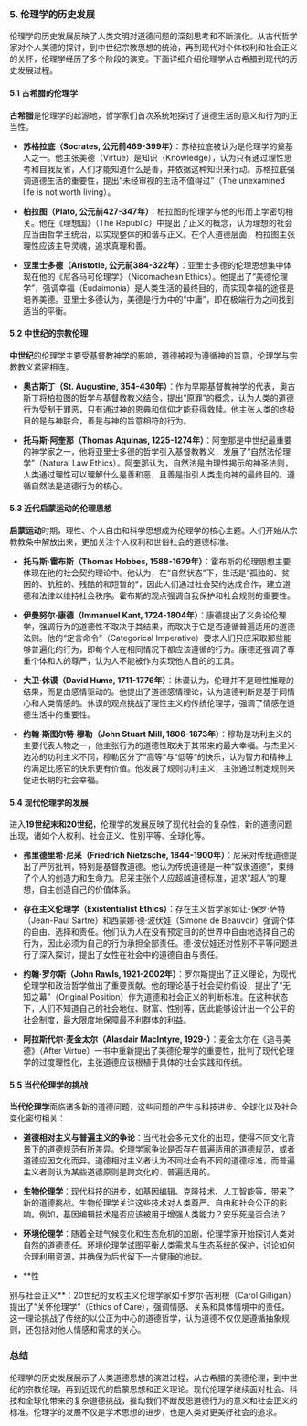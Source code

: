 ### 5. **伦理学的历史发展**

伦理学的历史发展反映了人类文明对道德问题的深刻思考和不断演化。从古代哲学家对个人美德的探讨，到中世纪宗教思想的统治，再到现代对个体权利和社会正义的关怀，伦理学经历了多个阶段的演变。下面详细介绍伦理学从古希腊到现代的历史发展过程。

#### 5.1 古希腊的伦理学

**古希腊**是伦理学的起源地，哲学家们首次系统地探讨了道德生活的意义和行为的正当性。

- **苏格拉底（Socrates, 公元前469-399年）**：苏格拉底被认为是伦理学的奠基人之一。他主张美德（Virtue）是知识（Knowledge），认为只有通过理性思考和自我反省，人们才能知道什么是善，并依据这种知识来行动。苏格拉底强调道德生活的重要性，提出“未经审视的生活不值得过”（The unexamined life is not worth living）。
  
- **柏拉图（Plato, 公元前427-347年）**：柏拉图的伦理学与他的形而上学密切相关。他在《理想国》（The Republic）中提出了正义的概念，认为理想的社会应当由哲学王统治，以实现整体的和谐与正义。在个人道德层面，柏拉图主张理性应该主导灵魂，追求真理和善。
  
- **亚里士多德（Aristotle, 公元前384-322年）**：亚里士多德的伦理思想集中体现在他的《尼各马可伦理学》（Nicomachean Ethics）。他提出了“美德伦理学”，强调幸福（Eudaimonia）是人类生活的最终目的，而实现幸福的途径是培养美德。亚里士多德认为，美德是行为中的“中庸”，即在极端行为之间找到适当的平衡。

#### 5.2 中世纪的宗教伦理

**中世纪**的伦理学主要受基督教神学的影响，道德被视为遵循神的旨意，伦理学与宗教教义紧密相连。

- **奥古斯丁（St. Augustine, 354-430年）**：作为早期基督教神学的代表，奥古斯丁将柏拉图的哲学与基督教教义结合，提出“原罪”的概念，认为人类的道德行为受制于罪恶，只有通过神的恩典和信仰才能获得救赎。他主张人类的终极目的是与神联合，善是与神的旨意相符的行为。

- **托马斯·阿奎那（Thomas Aquinas, 1225-1274年）**：阿奎那是中世纪最重要的神学家之一，他将亚里士多德的哲学引入基督教教义，发展了“自然法伦理学”（Natural Law Ethics）。阿奎那认为，自然法是由理性揭示的神圣法则，人类通过理性可以理解什么是善和恶，且善是指引人类走向神的最终目的。遵循自然法是道德行为的核心。

#### 5.3 近代启蒙运动的伦理思想

**启蒙运动**时期，理性、个人自由和科学思想成为伦理学的核心主题。人们开始从宗教教条中解放出来，更加关注个人权利和世俗社会的道德标准。

- **托马斯·霍布斯（Thomas Hobbes, 1588-1679年）**：霍布斯的伦理思想主要体现在他的社会契约理论中。他认为，在“自然状态”下，生活是“孤独的、贫困的、肮脏的、残酷的和短暂的”，因此人们通过社会契约达成合作，建立道德和法律以维持社会秩序。霍布斯的观点强调自我保护和社会规则的重要性。

- **伊曼努尔·康德（Immanuel Kant, 1724-1804年）**：康德提出了义务论伦理学，强调行为的道德性不取决于其结果，而取决于它是否遵循普遍适用的道德法则。他的“定言命令”（Categorical Imperative）要求人们只应采取那些能够普遍化的行为，即每个人在相同情况下都应该遵循的行为。康德还强调了尊重个体和人的尊严，认为人不能被作为实现他人目的的工具。

- **大卫·休谟（David Hume, 1711-1776年）**：休谟认为，伦理并不是理性推理的结果，而是由感情驱动的。他提出了道德感情理论，认为道德判断是基于同情心和人类情感的。休谟的观点挑战了理性主义的传统伦理学，强调了情感在道德生活中的重要性。

- **约翰·斯图尔特·穆勒（John Stuart Mill, 1806-1873年）**：穆勒是功利主义的主要代表人物之一，他主张行为的道德性取决于其带来的最大幸福。与杰里米·边沁的功利主义不同，穆勒区分了“高等”与“低等”的快乐，认为智力和精神上的满足比感官的快乐更有价值。他发展了规则功利主义，主张通过制定规则来促进长期的社会幸福。

#### 5.4 现代伦理学的发展

进入**19世纪末和20世纪**，伦理学的发展反映了现代社会的复杂性，新的道德问题出现，诸如个人权利、社会正义、性别平等、全球化等。

- **弗里德里希·尼采（Friedrich Nietzsche, 1844-1900年）**：尼采对传统道德提出了严厉批判，特别是基督教道德。他认为传统道德是一种“奴隶道德”，束缚了个人的创造力和生命力。尼采主张个人应超越道德标准，追求“超人”的理想，自主创造自己的价值体系。

- **存在主义伦理学（Existentialist Ethics）**：存在主义哲学家如让-保罗·萨特（Jean-Paul Sartre）和西蒙娜·德·波伏娃（Simone de Beauvoir）强调个体的自由、选择和责任。他们认为人在没有预定目的的世界中自由地选择自己的行为，因此必须为自己的行为承担全部责任。德·波伏娃还对性别不平等问题进行了深入探讨，提出了女性在社会中的道德自由与责任。

- **约翰·罗尔斯（John Rawls, 1921-2002年）**：罗尔斯提出了正义理论，为现代伦理学和政治哲学做出了重要贡献。他的理论基于社会契约假设，提出了“无知之幕”（Original Position）作为道德和社会正义的判断标准。在这种状态下，人们不知道自己的社会地位、财富、性别等，因此能够设计出一个公平的社会制度，最大限度地保障最不利群体的利益。

- **阿拉斯代尔·麦金太尔（Alasdair MacIntyre, 1929-）**：麦金太尔在《追寻美德》（After Virtue）一书中重新提出了美德伦理学的重要性，批判了现代伦理学的过度理性化，主张道德应该根植于具体的社会实践和传统。

#### 5.5 当代伦理学的挑战

**当代伦理学**面临诸多新的道德问题，这些问题的产生与科技进步、全球化以及社会变化密切相关：

- **道德相对主义与普遍主义的争论**：当代社会多元文化的出现，使得不同文化背景下的道德规范有所差异。伦理学家争论是否存在普遍适用的道德规范，或者道德应因文化而异。道德相对主义者认为不同社会有不同的道德标准，而普遍主义者则认为某些道德原则是跨文化的、普遍适用的。

- **生物伦理学**：现代科技的进步，如基因编辑、克隆技术、人工智能等，带来了新的道德挑战。生物伦理学关注这些技术对人类尊严、自由和社会公正的影响。例如，基因编辑技术是否应该被用于增强人类能力？安乐死是否合法？

- **环境伦理学**：随着全球气候变化和生态危机的加剧，伦理学家开始探讨人类对自然的道德责任。环境伦理学试图平衡人类需求与生态系统的保护，讨论如何合理利用资源，并确保为后代留下一片健康的地球。

- **性

别与社会正义**：20世纪的女权主义伦理学家如卡罗尔·吉利根（Carol Gilligan）提出了“关怀伦理学”（Ethics of Care），强调情感、关系和具体情境中的责任。这一理论挑战了传统的以公正为中心的道德哲学，认为道德不仅仅是遵循抽象规则，还包括对他人情感和需求的关心。

### 总结

伦理学的历史发展展示了人类道德思想的演进过程，从古希腊的美德伦理，到中世纪的宗教伦理，再到近现代的启蒙思想和正义理论。现代伦理学继续面对社会、科技和全球化带来的复杂道德挑战，推动我们不断反思道德行为的意义和社会正义的标准。伦理学的发展不仅是学术思想的进步，也是人类对更美好社会的追求。
